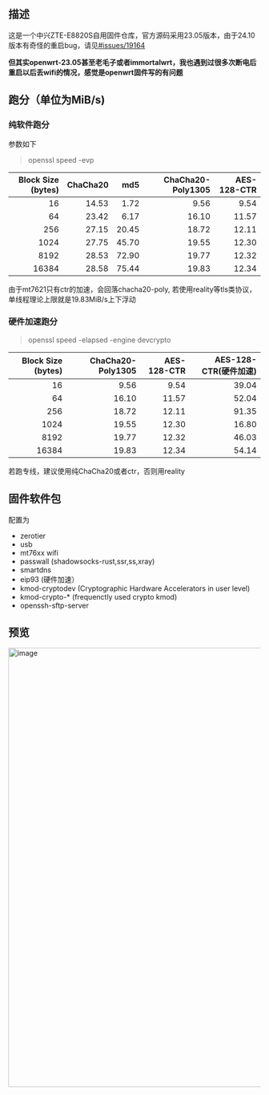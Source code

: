 ## 描述
这是一个中兴ZTE-E8820S自用固件仓库，官方源码采用23.05版本，由于24.10版本有奇怪的重启bug，请见[#issues/19164](https://github.com/openwrt/openwrt/issues/19164)

**但其实openwrt-23.05甚至老毛子或者immortalwrt，我也遇到过很多次断电后重启以后丢wifi的情况，感觉是openwrt固件写的有问题**

## 跑分（单位为MiB/s)

### 纯软件跑分
参数如下
> openssl speed -evp <algorithm>

| Block Size (bytes) | ChaCha20 |   md5 | ChaCha20-Poly1305 | AES-128-CTR |
| -----------------: | -------: | ----: | ----------------: | ----------: |
|                 16 |    14.53 |  1.72 |              9.56 |        9.54 |
|                 64 |    23.42 |  6.17 |             16.10 |       11.57 |
|                256 |    27.15 | 20.45 |             18.72 |       12.11 |
|               1024 |    27.75 | 45.70 |             19.55 |       12.30 |
|               8192 |    28.53 | 72.90 |             19.77 |       12.32 |
|              16384 |    28.58 | 75.44 |             19.83 |       12.34 |

由于mt7621只有ctr的加速，会回落chacha20-poly, 若使用reality等tls类协议，单线程理论上限就是19.83MiB/s上下浮动

### 硬件加速跑分

> openssl speed -elapsed -engine devcrypto <algorithm>

| Block Size (bytes) | ChaCha20-Poly1305      | AES-128-CTR        | AES-128-CTR(硬件加速) |
| -----------------: | ---------------------: | ------------------:| ----------: |
|                 16 |              9.56      |        9.54        |       39.04 |
|                 64 |             16.10      |       11.57        |       52.04 |
|                256 |             18.72      |       12.11        |       91.35 |
|               1024 |             19.55      |       12.30        |       16.80 |
|               8192 |             19.77      |       12.32        |       46.03 |
|              16384 |             19.83      |       12.34        |       54.14 |

若跑专线，建议使用纯ChaCha20或者ctr，否则用reality

## 固件软件包
配置为
- zerotier
- usb
- mt76xx wifi
- passwall (shadowsocks-rust,ssr,ss,xray)
- smartdns
- eip93 (硬件加速）
- kmod-cryptodev (Cryptographic Hardware Accelerators in user level)
- kmod-crypto-* (frequenctly used crypto kmod)
- openssh-sftp-server
## 预览
<img width="1444" height="877" alt="image" src="https://github.com/user-attachments/assets/7a80c0c8-303b-49cf-a001-952f426b76ee" />
